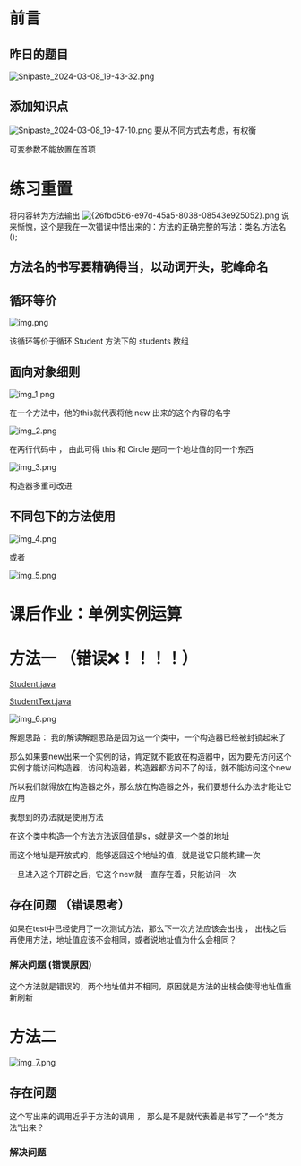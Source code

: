 # 前言
## 昨日的题目
![Snipaste_2024-03-08_19-43-32.png](Snipaste_2024-03-08_19-43-32.png)
## 添加知识点
![Snipaste_2024-03-08_19-47-10.png](Snipaste_2024-03-08_19-47-10.png)
要从不同方式去考虑，有权衡

可变参数不能放置在首项
# 练习重置
将内容转为方法输出
![{26fbd5b6-e97d-45a5-8038-08543e925052}.png](%7B26fbd5b6-e97d-45a5-8038-08543e925052%7D.png)
说来惭愧，这个是我在一次错误中悟出来的：方法的正确完整的写法：类名.方法名();

## 方法名的书写要精确得当，以动词开头，驼峰命名

## 循环等价
![img.png](img.png)

该循环等价于循环 Student 方法下的 students 数组

## 面向对象细则

![img_1.png](img_1.png)

在一个方法中，他的this就代表将他 new 出来的这个内容的名字

![img_2.png](img_2.png)

在两行代码中 ， 由此可得 this 和 Circle 是同一个地址值的同一个东西

![img_3.png](img_3.png)

构造器多重可改进

## 不同包下的方法使用

![img_4.png](img_4.png)

或者

![img_5.png](img_5.png)


# 课后作业：单例实例运算

# 方法一 （错误❌！！！！）

[Student.java](Student.java)

[StudentText.java](StudentText.java)

![img_6.png](img_6.png)

解题思路：
我的解读解题思路是因为这一个类中，一个构造器已经被封锁起来了

那么如果要new出来一个实例的话，肯定就不能放在构造器中，因为要先访问这个实例才能访问构造器，访问构造器，构造器都访问不了的话，就不能访问这个new

所以我们就得放在构造器之外，那么放在构造器之外，我们要想什么办法才能让它应用

我想到的办法就是使用方法

在这个类中构造一个方法方法返回值是s，s就是这一个类的地址

而这个地址是开放式的，能够返回这个地址的值，就是说它只能构建一次

一旦进入这个开辟之后，它这个new就一直存在着，只能访问一次


## 存在问题 （错误思考）

如果在test中已经使用了一次测试方法，那么下一次方法应该会出栈 ， 出栈之后再使用方法，地址值应该不会相同，或者说地址值为什么会相同？

### 解决问题 (错误原因)

这个方法就是错误的，两个地址值并不相同，原因就是方法的出栈会使得地址值重新刷新

# 方法二

![img_7.png](img_7.png)

## 存在问题

这个写出来的调用近乎于方法的调用 ， 那么是不是就代表着是书写了一个“类方法”出来？

### 解决问题


